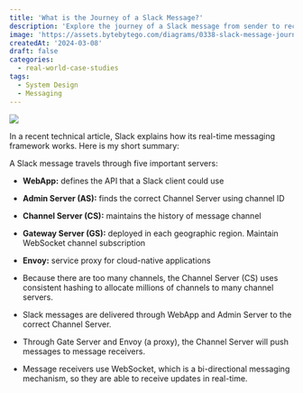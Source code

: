 ```yaml
---
title: 'What is the Journey of a Slack Message?'
description: 'Explore the journey of a Slack message from sender to receiver.'
image: 'https://assets.bytebytego.com/diagrams/0338-slack-message-journey.jpg'
createdAt: '2024-03-08'
draft: false
categories:
  - real-world-case-studies
tags:
  - System Design
  - Messaging
---
```


![](https://assets.bytebytego.com/diagrams/0338-slack-message-journey.jpg)

In a recent technical article, Slack explains how its real-time messaging framework works. Here is my short summary:

A Slack message travels through five important servers:

*   **WebApp:** defines the API that a Slack client could use
*   **Admin Server (AS):** finds the correct Channel Server using channel ID
*   **Channel Server (CS):** maintains the history of message channel
*   **Gateway Server (GS):** deployed in each geographic region. Maintain WebSocket channel subscription
*   **Envoy:** service proxy for cloud-native applications

*   Because there are too many channels, the Channel Server (CS) uses consistent hashing to allocate millions of channels to many channel servers.
*   Slack messages are delivered through WebApp and Admin Server to the correct Channel Server.
*   Through Gate Server and Envoy (a proxy), the Channel Server will push messages to message receivers.
*   Message receivers use WebSocket, which is a bi-directional messaging mechanism, so they are able to receive updates in real-time.
